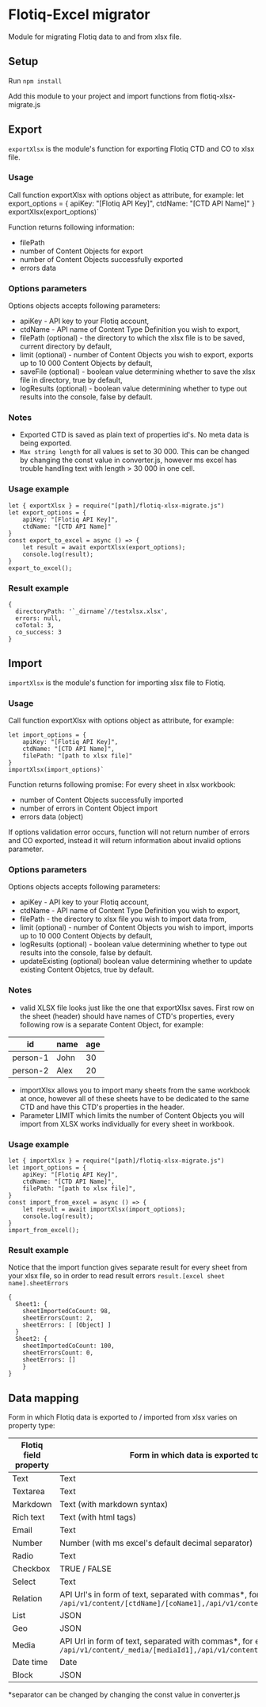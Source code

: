# Flotiq-Excel migrator

Module for migrating Flotiq data to and from xlsx file.

## Setup

Run `npm install`

Add this module to your project and import functions from flotiq-xlsx-migrate.js

## Export

`exportXlsx` is the module's function for exporting Flotiq CTD and CO to xlsx file.

### Usage

Call function exportXlsx with options object as attribute, for example:
let export_options = { 
    apiKey: "[Flotiq API Key]",
    ctdName: "[CTD API Name]"
}
exportXlsx(export_options)`

Function returns following information:
* filePath
* number of Content Objects for export
* number of Content Objects successfully exported
* errors data

### Options parameters

Options objects accepts following parameters:
* apiKey - API key to your Flotiq account,
* ctdName - API name of Content Type Definition you wish to export,
* filePath (optional) - the directory to which the xlsx file is to be saved, current directory by default,
* limit (optional) - number of Content Objects you wish to export, exports up to 10 000 Content Objects by default,
* saveFile (optional) - boolean value determining whether to save the xlsx file in directory, true by default,
* logResults (optional) - boolean value determining whether to type out results into the console, false by default.

### Notes

 * Exported CTD is saved as plain text of properties id's. No meta data is being exported.
 * `Max string length` for all values is set to 30 000. This can be changed by changing the const value in converter.js, however ms excel has trouble handling text with length > 30 000 in one cell.

### Usage example

```
let { exportXlsx } = require("[path]/flotiq-xlsx-migrate.js")
let export_options = { 
    apiKey: "[Flotiq API Key]",
    ctdName: "[CTD API Name]"
}
const export_to_excel = async () => {
    let result = await exportXlsx(export_options);
    console.log(result);
}
export_to_excel();
```

### Result example

```
{
  directoryPath: '`_dirname`//testxlsx.xlsx',
  errors: null,
  coTotal: 3,
  co_success: 3
}
```

## Import

`importXlsx` is the module's function for importing xlsx file to Flotiq.

### Usage

Call function exportXlsx with options object as attribute, for example:

```
let import_options = { 
    apiKey: "[Flotiq API Key]",
    ctdName: "[CTD API Name]",
    filePath: "[path to xlsx file]"
}
importXlsx(import_options)`
```

Function returns following promise:
For every sheet in xlsx workbook:
* number of Content Objects successfully imported
* number of errors in Content Object import
* errors data (object)

If options validation error occurs, function will not return number of errors and CO exported, instead it will return information about invalid options parameter.

### Options parameters

Options objects accepts following parameters:
* apiKey - API key to your Flotiq account,
* ctdName - API name of Content Type Definition you wish to export,
* filePath - the directory to xlsx file you wish to import data from,
* limit (optional) - number of Content Objects you wish to import, imports up to 10 000 Content Objects by default,
* logResults (optional) - boolean value determining whether to type out results into the console, false by default.
* updateExisting (optional) boolean value determining whether to update existing Content Objetcs, true by default.

### Notes

* valid XLSX file looks just like the one that exportXlsx saves. First row on the sheet (header) should have names of CTD's properties, every following row is a separate Content Object, for example:

| id | name | age |
|--|--|--|
| person-1 | John | 30 |
| person-2 | Alex | 20 |

* importXlsx allows you to import many sheets from the same workbook at once, however all of these sheets have to be dedicated to the same CTD and have this CTD's properties in the header.
* Parameter LIMIT which limits the number of Content Objects you will import from XLSX works individually for every sheet in workbook.

### Usage example

```
let { importXlsx } = require("[path]/flotiq-xlsx-migrate.js")
let import_options = { 
    apiKey: "[Flotiq API Key]",
    ctdName: "[CTD API Name]",
    filePath: "[path to xlsx file]",
}
const import_from_excel = async () => {
    let result = await importXlsx(import_options);
    console.log(result);
}
import_from_excel();
```

### Result example

Notice that the import function gives separate result for every sheet from your xlsx file, so in order to read result errors `result.[excel sheet name].sheetErrors`

```
{
  Sheet1: {
    sheetImportedCoCount: 98,
    sheetErrorsCount: 2,
    sheetErrors: [ [Object] ]
  }
  Sheet2: {
    sheetImportedCoCount: 100,
    sheetErrorsCount: 0,
    sheetErrors: []
    }
}
```

## Data mapping

Form in which Flotiq data is exported to / imported from xlsx varies on property type:

| Flotiq field property | Form in which data is exported to xlsx |
|--|--|
| Text | Text |
| Textarea | Text |
| Markdown | Text (with markdown syntax) |
| Rich text | Text (with html tags) |
| Email | Text |
| Number | Number (with ms excel's default decimal separator) |
| Radio | Text |
| Checkbox | TRUE / FALSE |
| Select | Text |
| Relation | API Url's in form of text, separated with commas*, for example: `/api/v1/content/[ctdName]/[coName1],/api/v1/content/[ctdName]/[coName2]` |
| List | JSON |
| Geo | JSON |
| Media | API Url in form of text, separated with commas*, for example: `/api/v1/content/_media/[mediaId1],/api/v1/content/_media/[mediaId2]` |
| Date time | Date |
| Block | JSON |

*separator can be changed by changing the const value in converter.js